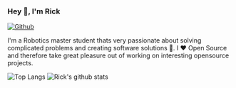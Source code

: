 ### Hey 👋, I'm Rick

[![Github](https://img.shields.io/github/followers/rickstaa?label=Follow&style=social)](https://github.com/rickstaa)

I'm a Robotics master student thats very passionate about solving complicated problems and creating software solutions :robot:. I :heart: Open Source and therefore take great pleasure out of working on interesting opensource projects.

![Top Langs](https://github-readme-stats-git-master-org-stats-rickstaa.vercel.app//api/top-langs/?username=rickstaa&layout=compact&langs_count=10&hide_border=1&role=ORGANIZATION_MEMBER,OWNER,COLLABORATOR)
![Rick's github stats](https://github-readme-stats-git-master-org-stats-rickstaa.vercel.app//api?username=rickstaa&show_icons=true&count_private=true&line_height=28&hide_border=1&include_all_commits=true&role=OWNER,COLLABORATOR)
